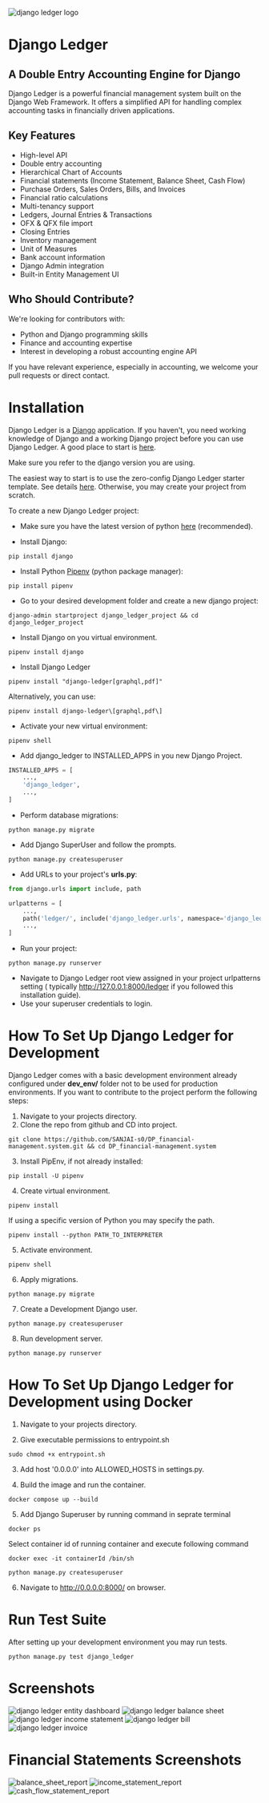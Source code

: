 ![django ledger logo](https://us-east-1.linodeobjects.com/django-ledger/logo/django-ledger-logo@2x.png)

# Django Ledger

## A Double Entry Accounting Engine for Django

Django Ledger is a powerful financial management system built on the Django Web Framework. It offers a simplified API for handling complex accounting tasks in financially driven applications.



## Key Features

- High-level API
- Double entry accounting
- Hierarchical Chart of Accounts
- Financial statements (Income Statement, Balance Sheet, Cash Flow)
- Purchase Orders, Sales Orders, Bills, and Invoices
- Financial ratio calculations
- Multi-tenancy support
- Ledgers, Journal Entries & Transactions
- OFX & QFX file import
- Closing Entries
- Inventory management
- Unit of Measures
- Bank account information
- Django Admin integration
- Built-in Entity Management UI



## Who Should Contribute?

We're looking for contributors with:
- Python and Django programming skills
- Finance and accounting expertise
- Interest in developing a robust accounting engine API

If you have relevant experience, especially in accounting, we welcome your pull requests or direct contact.

# Installation

Django Ledger is a [Django](https://www.djangoproject.com/) application. If you haven't, you need working knowledge of
Django and a working Django project before you can use Django Ledger. A good place to start
is [here](https://docs.djangoproject.com/en/4.2/intro/tutorial01/#creating-a-project).

Make sure you refer to the django version you are using.

The easiest way to start is to use the zero-config Django Ledger starter template. See
details [here](https://github.com/arrobalytics/django-ledger-starter). Otherwise, you may create your
project from scratch.

To create a new Django Ledger project:

* Make sure you have the latest version of python [here](https://www.python.org/) (recommended).

* Install Django:

```shell
pip install django
```

* Install Python [Pipenv](https://pipenv.pypa.io/en/latest/) (python package manager):

```shell script
pip install pipenv
```

* Go to your desired development folder and create a new django project:

```shell
django-admin startproject django_ledger_project && cd django_ledger_project
```

* Install Django on you virtual environment.

```shell
pipenv install django
```

* Install Django Ledger

```shell script
pipenv install "django-ledger[graphql,pdf]"
```

Alternatively, you can use:
```shell script
pipenv install django-ledger\[graphql,pdf\]
```

* Activate your new virtual environment:

```shell
pipenv shell
```

* Add django_ledger to INSTALLED_APPS in you new Django Project.

```python
INSTALLED_APPS = [
    ...,
    'django_ledger',
    ...,
]
```

* Perform database migrations:

```shell
python manage.py migrate
```

* Add Django SuperUser and follow the prompts.

```shell
python manage.py createsuperuser
```

* Add URLs to your project's __urls.py__:

```python
from django.urls import include, path

urlpatterns = [
    ...,
    path('ledger/', include('django_ledger.urls', namespace='django_ledger')),
    ...,
]
```

* Run your project:

```shell
python manage.py runserver
```

* Navigate to Django Ledger root view assigned in your project urlpatterns setting (
  typically http://127.0.0.1:8000/ledger
  if you followed this installation guide).
* Use your superuser credentials to login.

# How To Set Up Django Ledger for Development

Django Ledger comes with a basic development environment already configured under __dev_env/__ folder not to be used
for production environments. If you want to contribute to the project perform the following steps:

1. Navigate to your projects directory.
2. Clone the repo from github and CD into project.

```shell
git clone https://github.com/SANJAI-s0/DP_financial-management.system.git && cd DP_financial-management.system
```

3. Install PipEnv, if not already installed:

```shell
pip install -U pipenv
```

4. Create virtual environment.

```shell
pipenv install
```

If using a specific version of Python you may specify the path.

```shell
pipenv install --python PATH_TO_INTERPRETER
```

5. Activate environment.

```shell
pipenv shell
```

6. Apply migrations.

```shell
python manage.py migrate
```

7. Create a Development Django user.

```shell
python manage.py createsuperuser
```

8. Run development server.

```shell
python manage.py runserver
```

# How To Set Up Django Ledger for Development using Docker

1. Navigate to your projects directory.

2. Give executable permissions to entrypoint.sh

```shell
sudo chmod +x entrypoint.sh
```

3. Add host '0.0.0.0' into ALLOWED_HOSTS in settings.py.

4. Build the image and run the container.

```shell
docker compose up --build
```

5. Add Django Superuser by running command in seprate terminal

```shell
docker ps
```

Select container id of running container and execute following command

```shell
docker exec -it containerId /bin/sh
```

```shell
python manage.py createsuperuser
```

6. Navigate to http://0.0.0.0:8000/ on browser.

# Run Test Suite

After setting up your development environment you may run tests.

```shell
python manage.py test django_ledger
```

# Screenshots

![django ledger entity dashboard](https://us-east-1.linodeobjects.com/django-ledger/public/img/django_ledger_entity_dashboard.png)
![django ledger balance sheet](https://us-east-1.linodeobjects.com/django-ledger/public/img/django_ledger_income_statement.png)
![django ledger income statement](https://us-east-1.linodeobjects.com/django-ledger/public/img/django_ledger_balance_sheet.png)
![django ledger bill](https://us-east-1.linodeobjects.com/django-ledger/public/img/django_ledger_bill.png)
![django ledger invoice](https://us-east-1.linodeobjects.com/django-ledger/public/img/django_ledger_invoice.png)

# Financial Statements Screenshots

![balance_sheet_report](https://django-ledger.us-east-1.linodeobjects.com/public/img/BalanceSheetStatement.png)
![income_statement_report](https://django-ledger.us-east-1.linodeobjects.com/public/img/IncomeStatement.png)
![cash_flow_statement_report](https://django-ledger.us-east-1.linodeobjects.com/public/img/CashFlowStatement.png)
